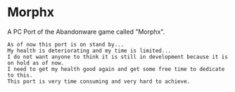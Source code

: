 # Morphx
A PC Port of the Abandonware game called "Morphx".

    As of now this port is on stand by...
    My health is deteriorating and my time is limited...
    I do not want anyone to think it is still in development because it is on hold as of now.
    I need to get my health good again and get some free time to dedicate to this.
    This port is very time consuming and very hard to achieve.
